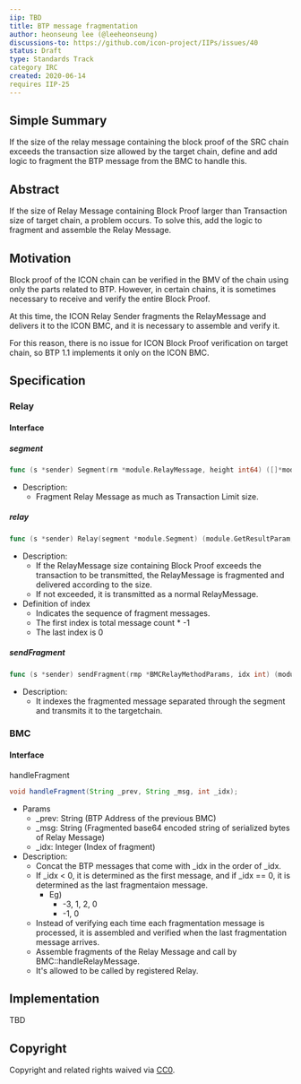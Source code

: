 ```yaml
---
iip: TBD
title: BTP message fragmentation 
author: heonseung lee (@leeheonseung)
discussions-to: https://github.com/icon-project/IIPs/issues/40
status: Draft
type: Standards Track
category IRC
created: 2020-06-14
requires IIP-25
---
```


## Simple Summary
<!--"If you can't explain it simply, you don't understand it well enough." Provide a simplified and layman-accessible explanation of the IIP.-->
If the size of the relay message containing the block proof of the SRC chain exceeds the transaction size allowed by the target chain, define and add logic to fragment the BTP message from the BMC to handle this.

## Abstract
<!--A short (~200 word) description of the technical issue being addressed.-->
If the size of Relay Message containing Block Proof larger than Transaction size of target chain, a problem occurs. To solve this, add the logic to fragment and assemble the Relay Message.

## Motivation
<!--The motivation is critical for IIPs that want to change the ICON protocol. It should clearly explain why the existing protocol specification is inadequate to address the problem that the IIP solves. IIP submissions without sufficient motivation may be rejected outright.-->
Block proof of the ICON chain can be verified in the BMV of the chain using only the parts related to BTP.
However, in certain chains, it is sometimes necessary to receive and verify the entire Block Proof.

At this time, the ICON Relay Sender fragments the RelayMessage and delivers it to the ICON BMC, 
and it is necessary to assemble and verify it.

For this reason, there is no issue for ICON Block Proof verification on target chain,
so BTP 1.1 implements it only on the ICON BMC.

## Specification
<!--The technical specification should describe the syntax and semantics of any new feature. The specification should be detailed enough to allow competing, interoperable implementations for any of the current ICON platforms.-->

### Relay

#### Interface

##### segment

```go
func (s *sender) Segment(rm *module.RelayMessage, height int64) ([]*module.Segment, error)
```

- Description:
  - Fragment Relay Message as much as Transaction Limit size.

##### relay

```go
func (s *sender) Relay(segment *module.Segment) (module.GetResultParam, error)
```

- Description:
  - If the RelayMessage size containing Block Proof exceeds the transaction to be transmitted, the RelayMessage is fragmented and delivered according to the size. 
  - If not exceeded, it is transmitted as a normal RelayMessage.
- Definition of index
  - Indicates the sequence of fragment messages.
  - The first index is total message count * -1
  - The last index is 0

##### sendFragment

```go
func (s *sender) sendFragment(rmp *BMCRelayMethodParams, idx int) (module.GetResultParam, error)
```

- Description:
  - It indexes the fragmented message separated through the segment and transmits it to the targetchain.



### BMC

#### Interface

handleFragment

```java
void handleFragment(String _prev, String _msg, int _idx);
```

- Params
  - _prev: String (BTP Address of the previous BMC)
  - _msg: String (Fragmented base64 encoded string of serialized bytes of Relay Message)
  - _idx: Integer (Index of fragment) 
- Description:
  - Concat the BTP messages that come with _idx in the order of _idx.
  - If _idx < 0, it is determined as the first message, and if _idx == 0, it is determined as the last fragmentaion message.
    - Eg)
      - -3, 1, 2, 0
      - -1, 0
  - Instead of verifying each time each fragmentation message is processed, 
    it is assembled and verified when the last fragmentation message arrives.
  - Assemble fragments of the Relay Message and call by BMC::handleRelayMessage.
  - It's allowed to be called by registered Relay.

## Implementation
<!--The implementations must be completed before any IIP is given status "Final", but it need not be completed before the IIP is accepted. While there is merit to the approach of reaching consensus on the specification and rationale before writing code, the principle of "rough consensus and running code" is still useful when it comes to resolving many discussions of API details.-->
TBD

## Copyright
Copyright and related rights waived via [CC0](https://creativecommons.org/publicdomain/zero/1.0/).
